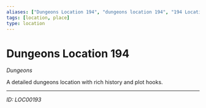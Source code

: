 ```yaml
---
aliases: ["Dungeons Location 194", "dungeons location 194", "194 Location Dungeons"]
tags: [location, place]
type: location
---
```


# Dungeons Location 194

*Dungeons*

A detailed dungeons location with rich history and plot hooks.

---
*ID: LOC00193*